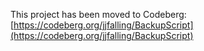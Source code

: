 This project has been moved to Codeberg: [https://codeberg.org/jjfalling/BackupScript](https://codeberg.org/jjfalling/BackupScript)
